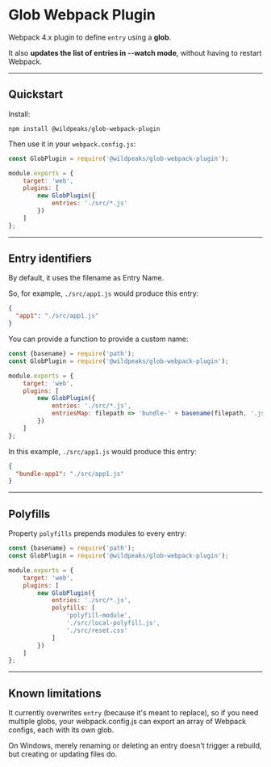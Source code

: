 # Glob Webpack Plugin



Webpack 4.x plugin to define `entry` using a **glob**.

It also **updates the list of entries in --watch mode**, without having to restart Webpack.


---
## Quickstart

Install:

	npm install @wildpeaks/glob-webpack-plugin

Then use it in your `webpack.config.js`:

````js
const GlobPlugin = require('@wildpeaks/glob-webpack-plugin');

module.exports = {
	target: 'web',
	plugins: [
		new GlobPlugin({
			entries: './src/*.js'
		})
	]
};
````


---
## Entry identifiers

By default, it uses the filename as Entry Name.

So, for example, `./src/app1.js` would produce this entry:
````json
{
  "app1": "./src/app1.js"
}
````

You can provide a function to provide a custom name:

````js
const {basename} = require('path');
const GlobPlugin = require('@wildpeaks/glob-webpack-plugin');

module.exports = {
	target: 'web',
	plugins: [
		new GlobPlugin({
			entries: './src/*.js',
			entriesMap: filepath => 'bundle-' + basename(filepath, '.js')
		})
	]
};
````

In this example, `./src/app1.js` would produce this entry:
````json
{
  "bundle-app1": "./src/app1.js"
}
````


---
## Polyfills

Property `polyfills` prepends modules to every entry:

````js
const {basename} = require('path');
const GlobPlugin = require('@wildpeaks/glob-webpack-plugin');

module.exports = {
	target: 'web',
	plugins: [
		new GlobPlugin({
			entries: './src/*.js',
			polyfills: [
				'polyfill-module',
				'./src/local-polyfill.js',
				'./src/reset.css'
			]
		})
	]
};
````


---
## Known limitations

It currently overwrites `entry` (because it's meant to replace),
so if you need multiple globs, your webpack.config.js can export an array of Webpack configs,
each with its own glob.

On Windows, merely renaming or deleting an entry doesn't trigger a rebuild, but creating or updating files do.
